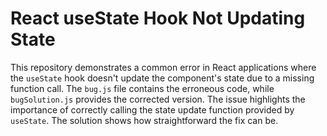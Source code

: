 # React useState Hook Not Updating State

This repository demonstrates a common error in React applications where the `useState` hook doesn't update the component's state due to a missing function call. The `bug.js` file contains the erroneous code, while `bugSolution.js` provides the corrected version.  The issue highlights the importance of correctly calling the state update function provided by `useState`. The solution shows how straightforward the fix can be.
